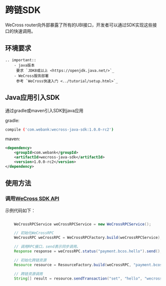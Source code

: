 # 跨链SDK

WeCross router向外部暴露了所有的UBI接口，开发者可以通过SDK实现这些接口的快速调用。

## 环境要求

```eval_rst
.. important::
    - java版本
     要求 `JDK8或以上 <https://openjdk.java.net/>`_
    - WeCross服务部署
     参考 `WeCross快速入门 <../tutorial/setup.html>`_
```

## Java应用引入SDK

   通过gradle或maven引入SDK到java应用

   gradle:
```bash
compile ('com.webank:wecross-java-sdk:1.0.0-rc2')
```
   maven:
``` xml
<dependency>
    <groupId>com.webank</groupId>
    <artifactId>wecross-java-sdk</artifactId>
    <version>1.0.0-rc2</version>
</dependency>
```

## 使用方法

### 调用[WeCross SDK API](./api.html)
示例代码如下：
```java

    WeCrossRPCService weCrossRPCService = new WeCrossRPCService();

    // 初始化WeCrossRPC
    WeCrossRPC weCrossRPC = WeCrossRPCFactory.build(weCrossRPCService);

    // 调用RPC接口，send表示同步调用。
    Response response = weCrossRPC.status("payment.bcos.hello").send();

    // 初始化跨链资源
    Resource resource = ResourceFactory.build(weCrossRPC, "payment.bcos.hello" "bcos_default");

    // 跨链资源调用
    String[] result = resource.sendTransaction("set", "hello", "wecross");
```
